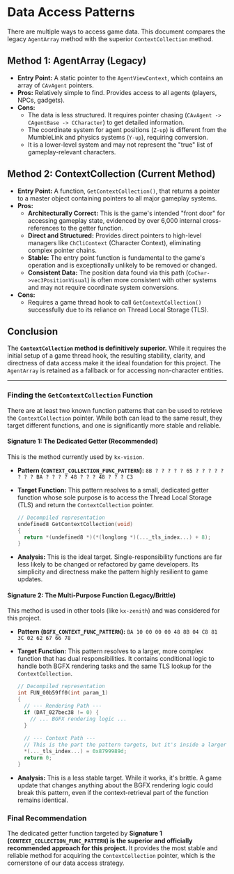 # Data Access Patterns

There are multiple ways to access game data. This document compares the legacy `AgentArray` method with the superior `ContextCollection` method.

## Method 1: AgentArray (Legacy)

- **Entry Point:** A static pointer to the `AgentViewContext`, which contains an array of `CAvAgent` pointers.
- **Pros:** Relatively simple to find. Provides access to all agents (players, NPCs, gadgets).
- **Cons:**
    - The data is less structured. It requires pointer chasing (`CAvAgent -> CAgentBase -> CCharacter`) to get detailed information.
    - The coordinate system for agent positions (`Z-up`) is different from the MumbleLink and physics systems (`Y-up`), requiring conversion.
    - It is a lower-level system and may not represent the "true" list of gameplay-relevant characters.

## Method 2: ContextCollection (Current Method)

- **Entry Point:** A function, `GetContextCollection()`, that returns a pointer to a master object containing pointers to all major gameplay systems.
- **Pros:**
    - **Architecturally Correct:** This is the game's intended "front door" for accessing gameplay state, evidenced by over 6,000 internal cross-references to the getter function.
    - **Direct and Structured:** Provides direct pointers to high-level managers like `ChCliContext` (Character Context), eliminating complex pointer chains.
    - **Stable:** The entry point function is fundamental to the game's operation and is exceptionally unlikely to be removed or changed.
    - **Consistent Data:** The position data found via this path (`CoChar->vec3PositionVisual`) is often more consistent with other systems and may not require coordinate system conversions.
- **Cons:**
    - Requires a game thread hook to call `GetContextCollection()` successfully due to its reliance on Thread Local Storage (TLS).

## Conclusion

The **`ContextCollection` method is definitively superior.** While it requires the initial setup of a game thread hook, the resulting stability, clarity, and directness of data access make it the ideal foundation for this project. The `AgentArray` is retained as a fallback or for accessing non-character entities.

---

### Finding the `GetContextCollection` Function

There are at least two known function patterns that can be used to retrieve the `ContextCollection` pointer. While both can lead to the same result, they target different functions, and one is significantly more stable and reliable.

#### Signature 1: The Dedicated Getter (Recommended)

This is the method currently used by `kx-vision`.

-   **Pattern (`CONTEXT_COLLECTION_FUNC_PATTERN`):**
    `8B ? ? ? ? ? 65 ? ? ? ? ? ? ? ? BA ? ? ? ? 48 ? ? ? 48 ? ? ? C3`

-   **Target Function:** This pattern resolves to a small, dedicated getter function whose sole purpose is to access the Thread Local Storage (TLS) and return the `ContextCollection` pointer.

    ```c
    // Decompiled representation
    undefined8 GetContextCollection(void)
    {
      return *(undefined8 *)(*(longlong *)(..._tls_index...) + 8);
    }
    ```

-   **Analysis:** This is the ideal target. Single-responsibility functions are far less likely to be changed or refactored by game developers. Its simplicity and directness make the pattern highly resilient to game updates.

#### Signature 2: The Multi-Purpose Function (Legacy/Brittle)

This method is used in other tools (like `kx-zenith`) and was considered for this project.

-   **Pattern (`BGFX_CONTEXT_FUNC_PATTERN`):**
    `BA 10 00 00 00 48 8B 04 C8 81 3C 02 62 67 66 78`

-   **Target Function:** This pattern resolves to a larger, more complex function that has dual responsibilities. It contains conditional logic to handle both BGFX rendering tasks and the same TLS lookup for the `ContextCollection`.

    ```c
    // Decompiled representation
    int FUN_00b59ff0(int param_1)
    {
      // --- Rendering Path ---
      if (DAT_027bec38 != 0) {
        // ... BGFX rendering logic ...
      }
      
      // --- Context Path ---
      // This is the part the pattern targets, but it's inside a larger function.
      *(..._tls_index...) = 0x8799989d; 
      return 0;
    }
    ```

-   **Analysis:** This is a less stable target. While it works, it's brittle. A game update that changes anything about the BGFX rendering logic could break this pattern, even if the context-retrieval part of the function remains identical.

### Final Recommendation

The dedicated getter function targeted by **Signature 1 (`CONTEXT_COLLECTION_FUNC_PATTERN`) is the superior and officially recommended approach for this project.** It provides the most stable and reliable method for acquiring the `ContextCollection` pointer, which is the cornerstone of our data access strategy.